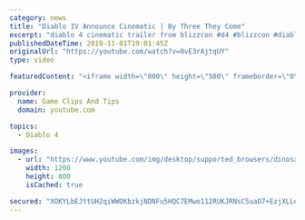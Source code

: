 ```yaml
---
category: news
title: "Diablo IV Announce Cinematic | By Three They Come"
excerpt: "diablo 4 cinematic trailer from blizzcon #d4 #blizzcon #diablo."
publishedDateTime: 2019-11-01T19:01:45Z
originalUrl: "https://youtube.com/watch?v=0vE3rAjtqUY"
type: video

featuredContent: "<iframe width=\"800\" height=\"500\" frameborder=\"0\" src=\"https://www.youtube.com/embed/0vE3rAjtqUY\" allow=\"accelerometer; autoplay; encrypted-media; gyroscope; picture-in-picture\" allowfullscreen></iframe>"

provider:
  name: Game Clips And Tips
  domain: youtube.com

topics:
  - Diablo 4

images:
  - url: "https://www.youtube.com/img/desktop/supported_browsers/dinosaur.png"
    width: 1200
    height: 800
    isCached: true

secured: "XOKYLbEJttUH2qiWWOKbzkjNDNFu5HQC7EMwo112RUKJRNsC5uaO7+EzjXLLemDdhS5cj8yPe6s9+qlrZbhfSaH8ydNXPd/4WJMJC41LmLdmhfpfh9JmLoDpTL/jif9ZWngTbeBz6bIla5G50A2/DS1K7GX7jJygavMQxNMZD7xwu6ZYN+ZOBaBxr+6+uj8P1M6/WEF2SOz1MD22rbjOq2y3WhYS3IrT59+YTbcuNq7GlrBpPbgllVnkUag6b/AOb+XUh+D4byR2okO6eQ/O+eg5UlDV0YNDKco/cu1XliwmRS/0k3oN+dcGkPx7PfZL3aFlnIvd4u0/VJSJmPyZzHxyJXxFa/MLK7p4PWctPM1KMC00ZiAo2VSFQgDx1aqpHUzVZZLTpnG8tzmQp1/q3A==;t/prEf9j4wlYfBzglFIjog=="
---
```


